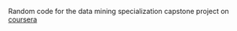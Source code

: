 Random code for the data mining specialization capstone project on [coursera](https://www.coursera.org/specializations/datamining)
